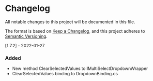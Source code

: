 # Changelog
All notable changes to this project will be documented in this file.

The format is based on [Keep a Changelog](https://keepachangelog.com/en/1.0.0/),
and this project adheres to [Semantic Versioning](https://semver.org/spec/v2.0.0.html).

[1.7.2] - 2022-01-27
### Added
- New method ClearSelectedValues to IMultiSelectDropdownWrapper
- ClearSelectedValues binding to DropdownBinding.cs